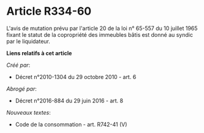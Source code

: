 # Article R334-60

L'avis de mutation prévu par l'article 20 de la loi n° 65-557 du 10 juillet 1965 fixant le statut de la copropriété des
immeubles bâtis est donné au syndic par le liquidateur.

**Liens relatifs à cet article**

_Créé par_:

  - Décret n°2010-1304 du 29 octobre 2010 - art. 6

_Abrogé par_:

  - Décret n°2016-884 du 29 juin 2016 - art. 8

_Nouveaux textes_:

  - Code de la consommation - art. R742-41 (V)
